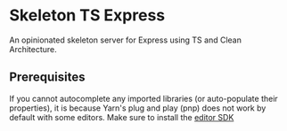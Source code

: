 # Skeleton TS Express
An opinionated skeleton server for Express using TS and Clean Architecture.

## Prerequisites
If you cannot autocomplete any imported libraries (or auto-populate their properties), it is because Yarn's plug and play (pnp) does not work by default with some editors. Make sure to install the [editor SDK](https://yarnpkg.com/getting-started/editor-sdks)
